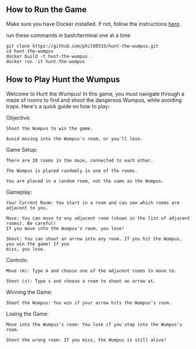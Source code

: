 ## How to Run the Game

Make sure you have Docker installed. If not, follow the instructions [here](https://docs.docker.com/get-docker/).

run these commands in bash/terminal one at a time

    git clone https://github.com/phil08533/hunt-the-wumpus.git
    cd hunt-the-wumpus
    docker build -t hunt-the-wumpus .
    docker run -it hunt-the-wumpus




## How to Play Hunt the Wumpus ##
Welcome to Hunt the Wumpus! In this game, you must navigate through a maze of rooms to find and shoot the dangerous Wumpus, while avoiding traps. Here's a quick guide on how to play:

Objective:
    
    Shoot the Wumpus to win the game.

    Avoid moving into the Wumpus's room, or you'll lose.

Game Setup:
   
    There are 20 rooms in the maze, connected to each other.
    
    The Wumpus is placed randomly in one of the rooms.
    
    You are placed in a random room, not the same as the Wumpus.

Gameplay:
    
    Your Current Room: You start in a room and can see which rooms are adjacent to you.
    
    Move: You can move to any adjacent room (shown in the list of adjacent rooms). Be careful! 
    If you move into the Wumpus's room, you lose!
    
    Shoot: You can shoot an arrow into any room. If you hit the Wumpus, you win the game! If you 
    miss, you lose.

Controls:
  
    Move (m): Type m and choose one of the adjacent rooms to move to.
    
    Shoot (s): Type s and choose a room to shoot an arrow at.

Winning the Game:
    
    Shoot the Wumpus: You win if your arrow hits the Wumpus’s room.

Losing the Game:

    Move into the Wumpus’s room: You lose if you step into the Wumpus's room.
    
    Shoot the wrong room: If you miss, the Wumpus is still alive!

